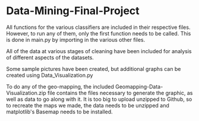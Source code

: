 # Data-Mining-Final-Project

All functions for the various classifiers are included in their respective files. However, to run any of them, only the first function needs to be called. This is done in main.py by importing in the various other files.

All of the data at various stages of cleaning have been included for analysis of different aspects of the datasets.

Some sample pictures have been created, but additional graphs can be created using Data_Visualization.py

To do any of the geo-mapping, the included Geomapping-Data-Visualization.zip file contains the files necessary to generate the graphic, as well as data to go along with it. It is too big to upload unzipped to Github, so to recreate the maps we made, the data needs to be unzipped and matplotlib's Basemap needs to be installed.